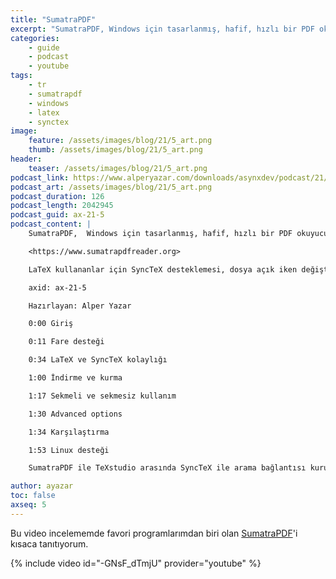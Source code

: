 ```yaml
---
title: "SumatraPDF"
excerpt: "SumatraPDF, Windows için tasarlanmış, hafif, hızlı bir PDF okuyucusu."
categories:
    - guide
    - podcast
    - youtube
tags:
    - tr
    - sumatrapdf
    - windows
    - latex
    - synctex
image:
    feature: /assets/images/blog/21/5_art.png
    thumb: /assets/images/blog/21/5_art.png
header:
    teaser: /assets/images/blog/21/5_art.png
podcast_link: https://www.alperyazar.com/downloads/asynxdev/podcast/21/ax-21-5.m4a
podcast_art: /assets/images/blog/21/5_art.png
podcast_duration: 126
podcast_length: 2042945
podcast_guid: ax-21-5
podcast_content: |
    SumatraPDF,  Windows için tasarlanmış, hafif, hızlı bir PDF okuyucusu.

    <https://www.sumatrapdfreader.org>

    LaTeX kullananlar için SyncTeX desteklemesi, dosya açık iken değiştirilmesine izin vermesi gibi bir çok güzel özelliği bulunuyor. Bu videoda kısaca özelliklerini tanıtıyoruz.

    axid: ax-21-5

    Hazırlayan: Alper Yazar

    0:00 Giriş

    0:11 Fare desteği

    0:34 LaTeX ve SyncTeX kolaylığı

    1:00 İndirme ve kurma

    1:17 Sekmeli ve sekmesiz kullanım

    1:30 Advanced options

    1:34 Karşılaştırma

    1:53 Linux desteği

    SumatraPDF ile TeXstudio arasında SyncTeX ile arama bağlantısı kurulumunu anlattığımız ax-21-6 nolu yazımız (İngilice): <https://asynx.dev/blog/2021/10/sumatrapdf-texstudio-synctex-search-link.html>

author: ayazar
toc: false
axseq: 5
---
```


Bu video incelememde favori programlarımdan biri olan
[SumatraPDF](http://sumatrapdf.org/)'i kısaca tanıtıyorum.

{% include video id="-GNsF_dTmjU" provider="youtube" %}
